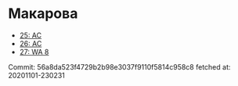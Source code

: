 # Макарова
- [25: AC](25.md)
- [26: AC](26.md)
- [27: WA 8](27.md)

Commit: 56a8da523f4729b2b98e3037f9110f5814c958c8
 fetched at: 20201101-230231
